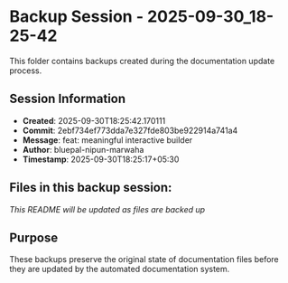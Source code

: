 # Backup Session - 2025-09-30_18-25-42

This folder contains backups created during the documentation update process.

## Session Information
- **Created**: 2025-09-30T18:25:42.170111
- **Commit**: 2ebf734ef773dda7e327fde803be922914a741a4
- **Message**: feat: meaningful interactive builder
- **Author**: bluepal-nipun-marwaha
- **Timestamp**: 2025-09-30T18:25:17+05:30

## Files in this backup session:
*This README will be updated as files are backed up*

## Purpose
These backups preserve the original state of documentation files before they are updated by the automated documentation system.
